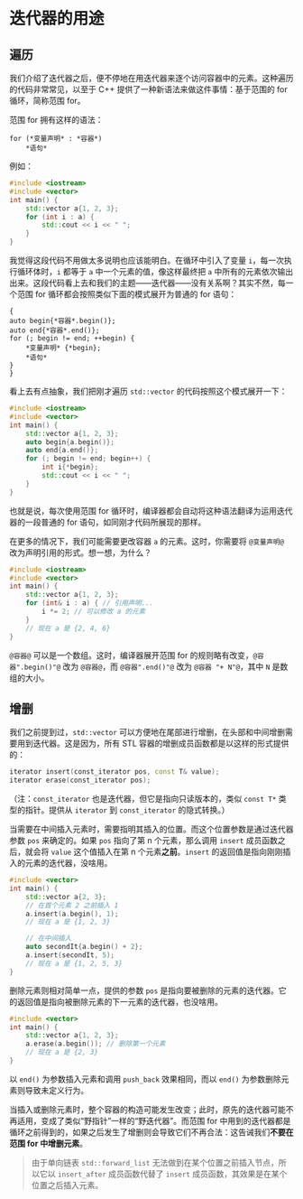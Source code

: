 # 迭代器的用途

## 遍历

我们介绍了迭代器之后，便不停地在用迭代器来逐个访问容器中的元素。这种遍历的代码非常常见，以至于 C++ 提供了一种新语法来做这件事情：基于范围的 for 循环，简称范围 for。

范围 for 拥有这样的语法：
```sdsc-legacy
for (*变量声明* : *容器*)
    *语句*
```

例如：
```CPP
#include <iostream>
#include <vector>
int main() {
    std::vector a{1, 2, 3};
    for (int i : a) {
        std::cout << i << " ";
    }
}
```

我觉得这段代码不用做太多说明也应该能明白。在循环中引入了变量 `i`，每一次执行循环体时，`i` 都等于 `a` 中一个元素的值，像这样最终把 `a` 中所有的元素依次输出出来。这段代码看上去和我们的主题——迭代器——没有关系啊？其实不然，每一个范围 for 循环都会按照类似下面的模式展开为普通的 for 语句：
```sdsc-legacy
{
auto begin{*容器*.begin()};
auto end{*容器*.end()};
for (; begin != end; ++begin) {
    *变量声明* {*begin};
    *语句*
}
}
```
看上去有点抽象，我们把刚才遍历 `std::vector` 的代码按照这个模式展开一下：
```CPP
#include <iostream>
#include <vector>
int main() {
    std::vector a{1, 2, 3};
    auto begin{a.begin()};
    auto end{a.end()};
    for (; begin != end; begin++) {
        int i{*begin};
        std::cout << i << " ";
    }
}
```
也就是说，每次使用范围 for 循环时，编译器都会自动将这种语法翻译为运用迭代器的一段普通的 for 语句，如同刚才代码所展现的那样。

在更多的情况下，我们可能需要更改容器 `a` 的元素。这时，你需要将 `@变量声明@` 改为声明引用的形式。想一想，为什么？

```CPP
#include <iostream>
#include <vector>
int main() {
    std::vector a{1, 2, 3};
    for (int& i : a) { // 引用声明...
        i *= 2; // 可以修改 a 的元素
    }
    // 现在 a 是 {2, 4, 6}
}
```

`@容器@` 可以是一个数组。这时，编译器展开范围 for 的规则略有改变，`@容器".begin()"@` 改为 `@容器@`，而 `@容器".end()"@` 改为 `@容器 "+ N"@`，其中 `N` 是数组的大小。

## 增删

我们之前提到过，`std::vector` 可以方便地在尾部进行增删，在头部和中间增删需要用到迭代器。这是因为，所有 STL 容器的增删成员函数都是以这样的形式提供的：
```cpp
iterator insert(const_iterator pos, const T& value);
iterator erase(const_iterator pos);
```

（注：`const_iterator` 也是迭代器，但它是指向只读版本的，类似 `const T*` 类型的指针。提供从 `iterator` 到 `const_iterator` 的隐式转换。）

当需要在中间插入元素时，需要指明其插入的位置。而这个位置参数是通过迭代器参数 `pos` 来确定的。如果 `pos` 指向了第 n 个元素，那么调用 `insert` 成员函数之后，就会将 `value` 这个值插入在第 n 个元素**之前**。`insert` 的返回值是指向刚刚插入的元素的迭代器，没啥用。
```cpp
#include <vector>
int main() {
    std::vector a{2, 3};
    // 在首个元素 2 之前插入 1
    a.insert(a.begin(), 1);
    // 现在 a 是 {1, 2, 3}

    // 在中间插入
    auto secondIt{a.begin() + 2};
    a.insert(secondIt, 5);
    // 现在 a 是 {1, 2, 5, 3}
}
```

删除元素则相对简单一点，提供的参数 `pos` 是指向要被删除的元素的迭代器。它的返回值是指向被删除元素的下一元素的迭代器，也没啥用。
```CPP
#include <vector>
int main() {
    std::vector a{1, 2, 3};
    a.erase(a.begin()); // 删除第一个元素
    // 现在 a 是 {2, 3}
}
```

以 `end()` 为参数插入元素和调用 `push_back` 效果相同，而以 `end()` 为参数删除元素则导致未定义行为。

当插入或删除元素时，整个容器的构造可能发生改变；此时，原先的迭代器可能不再适用，变成了类似“野指针”一样的“野迭代器”。而范围 for 中用到的迭代器都是循环之前得到的，如果之后发生了增删则会导致它们不再合法：这告诫我们**不要在范围 for 中增删元素**。

> 由于单向链表 `std::forward_list` 无法做到在某个位置之前插入节点，所以它以 `insert_after` 成员函数代替了 `insert` 成员函数，其效果是在某个位置之后插入元素。
